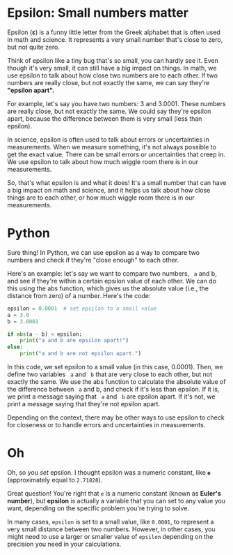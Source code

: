 # Epsilon: Small numbers matter

Epsilon (**&#949;**) is a funny little letter from the Greek alphabet that is often used in math and science. It represents a very small number that's close to zero, but not quite zero.

Think of epsilon like a tiny bug that's so small, you can hardly see it. Even though it's very small, it can still have a big impact on things. In math, we use epsilon to talk about how close two numbers are to each other. If two numbers are really close, but not exactly the same, we can say they're **"epsilon apart".**

For example, let's say you have two numbers: 3 and 3.0001. These numbers are really close, but not exactly the same. We could say they're epsilon apart, because the difference between them is very small (less than epsilon).

In science, epsilon is often used to talk about errors or uncertainties in measurements. When we measure something, it's not always possible to get the exact value. There can be small errors or uncertainties that creep in. We use epsilon to talk about how much wiggle room there is in our measurements.

So, that's what epsilon is and what it does! It's a small number that can have a big impact on math and science, and it helps us talk about how close things are to each other, or how much wiggle room there is in our measurements.

# Python

Sure thing! In Python, we can use epsilon as a way to compare two numbers and check if they're "close enough" to each other.

Here's an example: let's say we want to compare two numbers, ` a` and b, and see if they're within a certain epsilon value of each other. We can do this using the abs function, which gives us the absolute value (i.e., the distance from zero) of a number. Here's the code:

```python
epsilon = 0.0001  # set epsilon to a small value
a = 3.0
b = 3.0001

if abs(a - b) < epsilon:
    print("a and b are epsilon apart!")
else:
    print("a and b are not epsilon apart.")
```

In this code, we set epsilon to a small value (in this case, 0.0001). Then, we define two variables ` a` and ` b` that are very close to each other, but not exactly the same. We use the abs function to calculate the absolute value of the difference between ` a` and b, and check if it's less than epsilon. If it is, we print a message saying that ` a` and ` b` are epsilon apart. If it's not, we print a message saying that they're not epsilon apart.

Depending on the context, there may be other ways to use epsilon to check for closeness or to handle errors and uncertainties in measurements.

# Oh

Oh, so you *set* epsilon.  I thought epsilon was a numeric constant, like **`e`** (approximately equal to `2.71828`).

Great question! You're right that `e` is a numeric constant (known as **Euler's number**), but **epsilon** is actually a variable that you can set to any value you want, depending on the specific problem you're trying to solve.

In many cases, `epsilon` is set to a small value, like `0.0001`, to represent a very small distance between two numbers. However, in other cases, you might need to use a larger or smaller value of `epsilon` depending on the precision you need in your calculations.

<br>
